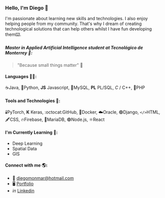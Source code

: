 ### Hello, I'm Diego 👋
I'm passionate about learning new skills and technologies. I also enjoy helping people from my community. That's why I dream of creating technological solutions that can help others whilst I have fun developing them:keyboard:.

##### Master in Applied Artificial Intelligence student at Tecnológico de Monterrey :ram::

> "Because small things matter" :raised_hands:

#### Languages :man_technologist::
:coffee:Java, :snake:Python, **JS** Javascript, :dolphin:MySQL, **PL** PL/SQL, *C* / C++, :elephant:PHP

#### Tools and Technologies :wrench::
:candle:PyTorch, **K** Keras, :octocat:GitHub, :whale:Docker, :cloud:Oracle, :green_circle:Django, `</>`HTML, :fountain_pen:CSS, :fire:Firebase, :otter:MariaDB, :green_circle:Node.js, :atom_symbol:React

#### I'm Currently Learning :owl::
- Deep Learning
- Spatial Data
- GIS

#### Connect with me :earth_americas::
- :email: diegomonmar@hotmail.com
- :desktop_computer: [Portfolio](https://diegomont.github.io)
- *in* [Linkedin](https://linkedin.com/in/diegomonmar)
